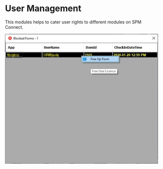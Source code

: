 # User Management

This modules helps to cater user rights to different modules on SPM Connect.

![User Management](../../.gitbook/assets/image%20%282%29.png)




